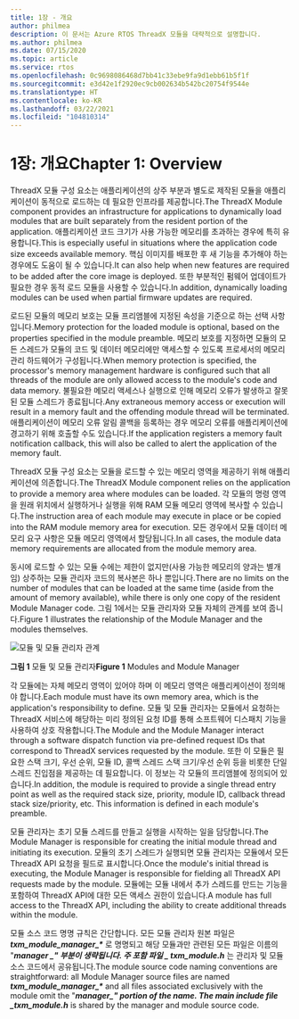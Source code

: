 ```yaml
---
title: 1장 - 개요
author: philmea
description: 이 문서는 Azure RTOS ThreadX 모듈을 대략적으로 설명합니다.
ms.author: philmea
ms.date: 07/15/2020
ms.topic: article
ms.service: rtos
ms.openlocfilehash: 0c9698086468d7bb41c33ebe9fa9d1ebb61b5f1f
ms.sourcegitcommit: e3d42e1f2920ec9cb002634b542bc20754f9544e
ms.translationtype: HT
ms.contentlocale: ko-KR
ms.lasthandoff: 03/22/2021
ms.locfileid: "104810314"
---
```

# <a name="chapter-1-overview"></a><span data-ttu-id="463ad-103">1장: 개요</span><span class="sxs-lookup"><span data-stu-id="463ad-103">Chapter 1: Overview</span></span>

<span data-ttu-id="463ad-104">ThreadX 모듈 구성 요소는 애플리케이션의 상주 부분과 별도로 제작된 모듈을 애플리케이션이 동적으로 로드하는 데 필요한 인프라를 제공합니다.</span><span class="sxs-lookup"><span data-stu-id="463ad-104">The ThreadX Module component provides an infrastructure for applications to dynamically load modules that are built separately from the resident portion of the application.</span></span> <span data-ttu-id="463ad-105">애플리케이션 코드 크기가 사용 가능한 메모리를 초과하는 경우에 특히 유용합니다.</span><span class="sxs-lookup"><span data-stu-id="463ad-105">This is especially useful in situations where the application code size exceeds available memory.</span></span> <span data-ttu-id="463ad-106">핵심 이미지를 배포한 후 새 기능을 추가해야 하는 경우에도 도움이 될 수 있습니다.</span><span class="sxs-lookup"><span data-stu-id="463ad-106">It can also help when new features are required to be added after the core image is deployed.</span></span> <span data-ttu-id="463ad-107">또한 부분적인 펌웨어 업데이트가 필요한 경우 동적 로드 모듈을 사용할 수 있습니다.</span><span class="sxs-lookup"><span data-stu-id="463ad-107">In addition, dynamically loading modules can be used when partial firmware updates are required.</span></span>

<span data-ttu-id="463ad-108">로드된 모듈의 메모리 보호는 모듈 프리앰블에 지정된 속성을 기준으로 하는 선택 사항입니다.</span><span class="sxs-lookup"><span data-stu-id="463ad-108">Memory protection for the loaded module is optional, based on the properties specified in the module preamble.</span></span> <span data-ttu-id="463ad-109">메모리 보호를 지정하면 모듈의 모든 스레드가 모듈의 코드 및 데이터 메모리에만 액세스할 수 있도록 프로세서의 메모리 관리 하드웨어가 구성됩니다.</span><span class="sxs-lookup"><span data-stu-id="463ad-109">When memory protection is specified, the processor's memory management hardware is configured such that all threads of the module are only allowed access to the module's code and data memory.</span></span> <span data-ttu-id="463ad-110">불필요한 메모리 액세스나 실행으로 인해 메모리 오류가 발생하고 잘못된 모듈 스레드가 종료됩니다.</span><span class="sxs-lookup"><span data-stu-id="463ad-110">Any extraneous memory access or execution will result in a memory fault and the offending module thread will be terminated.</span></span> <span data-ttu-id="463ad-111">애플리케이션이 메모리 오류 알림 콜백을 등록하는 경우 메모리 오류를 애플리케이션에 경고하기 위해 호출할 수도 있습니다.</span><span class="sxs-lookup"><span data-stu-id="463ad-111">If the application registers a memory fault notification callback, this will also be called to alert the application of the memory fault.</span></span>

<span data-ttu-id="463ad-112">ThreadX 모듈 구성 요소는 모듈을 로드할 수 있는 메모리 영역을 제공하기 위해 애플리케이션에 의존합니다.</span><span class="sxs-lookup"><span data-stu-id="463ad-112">The ThreadX Module component relies on the application to provide a memory area where modules can be loaded.</span></span> <span data-ttu-id="463ad-113">각 모듈의 명령 영역을 원래 위치에서 실행하거나 실행을 위해 RAM 모듈 메모리 영역에 복사할 수 있습니다.</span><span class="sxs-lookup"><span data-stu-id="463ad-113">The instruction area of each module may execute in place or be copied into the RAM module memory area for execution.</span></span> <span data-ttu-id="463ad-114">모든 경우에서 모듈 데이터 메모리 요구 사항은 모듈 메모리 영역에서 할당됩니다.</span><span class="sxs-lookup"><span data-stu-id="463ad-114">In all cases, the module data memory requirements are allocated from the module memory area.</span></span>

<span data-ttu-id="463ad-115">동시에 로드할 수 있는 모듈 수에는 제한이 없지만(사용 가능한 메모리의 양과는 별개임) 상주하는 모듈 관리자 코드의 복사본은 하나 뿐입니다.</span><span class="sxs-lookup"><span data-stu-id="463ad-115">There are no limits on the number of modules that can be loaded at the same time (aside from the amount of memory available), while there is only one copy of the resident Module Manager code.</span></span> <span data-ttu-id="463ad-116">그림 1에서는 모듈 관리자와 모듈 자체의 관계를 보여 줍니다.</span><span class="sxs-lookup"><span data-stu-id="463ad-116">Figure 1 illustrates the relationship of the Module Manager and the modules themselves.</span></span>

![모듈 및 모듈 관리자 관계](media/image2.png)

<span data-ttu-id="463ad-118">**그림 1** 모듈 및 모듈 관리자</span><span class="sxs-lookup"><span data-stu-id="463ad-118">**Figure 1** Modules and Module Manager</span></span>

<span data-ttu-id="463ad-119">각 모듈에는 자체 메모리 영역이 있어야 하며 이 메모리 영역은 애플리케이션이 정의해야 합니다.</span><span class="sxs-lookup"><span data-stu-id="463ad-119">Each module must have its own memory area, which is the application's responsibility to define.</span></span> <span data-ttu-id="463ad-120">모듈 및 모듈 관리자는 모듈에서 요청하는 ThreadX 서비스에 해당하는 미리 정의된 요청 ID를 통해 소프트웨어 디스패치 기능을 사용하여 상호 작용합니다.</span><span class="sxs-lookup"><span data-stu-id="463ad-120">The Module and the Module Manager interact through a software dispatch function via pre-defined request IDs that correspond to ThreadX services requested by the module.</span></span> <span data-ttu-id="463ad-121">또한 이 모듈은 필요한 스택 크기, 우선 순위, 모듈 ID, 콜백 스레드 스택 크기/우선 순위 등을 비롯한 단일 스레드 진입점을 제공하는 데 필요합니다. 이 정보는 각 모듈의 프리앰블에 정의되어 있습니다.</span><span class="sxs-lookup"><span data-stu-id="463ad-121">In addition, the module is required to provide a single thread entry point as well as the required stack size, priority, module ID, callback thread stack size/priority, etc. This information is defined in each module's preamble.</span></span>

<span data-ttu-id="463ad-122">모듈 관리자는 초기 모듈 스레드를 만들고 실행을 시작하는 일을 담당합니다.</span><span class="sxs-lookup"><span data-stu-id="463ad-122">The Module Manager is responsible for creating the initial module thread and initiating its execution.</span></span> <span data-ttu-id="463ad-123">모듈의 초기 스레드가 실행되면 모듈 관리자는 모듈에서 모든 ThreadX API 요청을 필드로 표시합니다.</span><span class="sxs-lookup"><span data-stu-id="463ad-123">Once the module's initial thread is executing, the Module Manager is responsible for fielding all ThreadX API requests made by the module.</span></span> <span data-ttu-id="463ad-124">모듈에는 모듈 내에서 추가 스레드를 만드는 기능을 포함하여 ThreadX API에 대한 모든 액세스 권한이 있습니다.</span><span class="sxs-lookup"><span data-stu-id="463ad-124">A module has full access to the ThreadX API, including the ability to create additional threads within the module.</span></span>  
  
<span data-ttu-id="463ad-125">모듈 소스 코드 명명 규칙은 간단합니다. 모든 모듈 관리자 원본 파일은 ***txm_module_manager_\**** 로 명명되고 해당 모듈과만 관련된 모든 파일은 이름의 "**_manager_ *_" 부분이 생략됩니다. 주 포함 파일 _* _txm_module.h_** 는 관리자 및 모듈 소스 코드에서 공유됩니다.</span><span class="sxs-lookup"><span data-stu-id="463ad-125">The module source code naming conventions are straightforward: all Module Manager source files are named ***txm_module_manager_\**** and all files associated exclusively with the module omit the "**_manager_*_" portion of the name. The main include file _*_txm_module.h_** is shared by the manager and module source code.</span></span>
